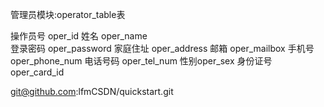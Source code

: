 管理员模块:operator_table表

操作员号 oper_id
姓名 oper_name  
登录密码 oper_password
家庭住址 oper_address
邮箱  oper_mailbox
手机号 oper_phone_num
电话号码 oper_tel_num
性别oper_sex
身份证号 oper_card_id



git@github.com:lfmCSDN/quickstart.git



